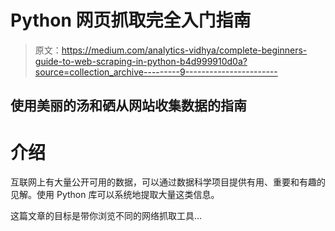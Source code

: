 # Python 网页抓取完全入门指南

> 原文：<https://medium.com/analytics-vidhya/complete-beginners-guide-to-web-scraping-in-python-b4d999910d0a?source=collection_archive---------9----------------------->

## 使用美丽的汤和硒从网站收集数据的指南

# 介绍

互联网上有大量公开可用的数据，可以通过数据科学项目提供有用、重要和有趣的见解。使用 Python 库可以系统地提取大量这类信息。

这篇文章的目标是带你浏览不同的网络抓取工具…